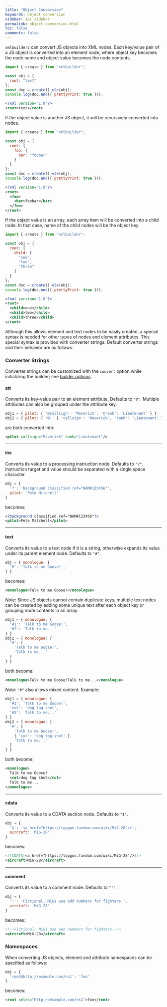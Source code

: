 ```yaml
---
title: "Object Conversion"
keywords: object conversion
sidebar: api_sidebar
permalink: object-conversion.html
toc: false
comments: false
---
```

`xmlbuilder2` can convert JS objects into XML nodes. Each key/value pair of a JS object is converted into an element node, where object key becomes the node name and object value becomes the node contents.

```js
import { create } from "xmlbuilder";

const obj = {
  root: "text"
};
const doc = create().ele(obj);
console.log(doc.end({ prettyPrint: true }));
```
```xml
<?xml version="1.0"?>
<root>text</root>
```
If the object value is another JS object, it will be recursively converted into nodes.
```js
import { create } from "xmlbuilder";

const obj = {
  root: {
    foo: {
      bar: "foobar"
    }
  }
};
const doc = create().ele(obj);
console.log(doc.end({ prettyPrint: true }));
```
```xml
<?xml version="1.0"?>
<root>
  <foo>
    <bar>foobar</bar>
  </foo>
</root>
```
If the object value is an array, each array item will be converted into a child node. In that case, name of the child nodes will be the object key.
```js
import { create } from "xmlbuilder";

const obj = {
  root: {
    child: [
      "one",
      "two",
      "three"
    ]
  }
};
const doc = create().ele(obj);
console.log(doc.end({ prettyPrint: true }));
```
```xml
<?xml version="1.0"?>
<root>
  <child>one</child>
  <child>two</child>
  <child>three</child>
</root>
```

Although this allows element and text nodes to be easily created, a special syntax is needed for other types of nodes and element attributes. This special syntax is provided with converter strings.  Default converter strings and their behavior are as follows.

### Converter Strings

Converter strings can be customized with the `convert` option while initializing the builder; see [builder options](builder-options.html).

#### att

Converts its key-value pair to an element attribute. Defaults to `"@"`. Multiple attributes can also be grouped under the attribute key.
```js
obj1 = { pilot: { '@callsign': 'Maverick', '@rank': 'Lieutenant' } }
obj2 = { pilot: { '@': { 'callsign': 'Maverick', 'rank': 'Lieutenant' } } }
```
are both converted into:
```xml
<pilot callsign="Maverick" rank="Lieutenant"/>
````
___

#### ins

Converts its value to a processing instruction node. Defaults to `"?"`. Instruction target and value should be separated with a single space character.
```js
obj = { 
  '?': 'background classified ref="NAM#123456"',
  pilot: 'Pete Mitchell'
}
```
becomes:
```xml
<?background classified ref="NAM#123456"?>
<pilot>Pete Mitchell</pilot>
````
___

#### text

Converts its value to a text node if it is a string, otherwise expands its value under its parent element node. Defaults to `"#"`.
```js
obj = { monologue: {
  '#': 'Talk to me Goose!',
} }
```
becomes:
```xml
<monologue>Talk to me Goose!</monologue>
````
_Note:_ Since JS objects cannot contain duplicate keys, multiple text nodes can be created by adding some unique text after each object key or grouping node contents in an array.
```js
obj1 = { monologue: {
  '#1': 'Talk to me Goose!',
  '#2': 'Talk to me...'
} }
obj2 = { monologue: {
  '#': [
    'Talk to me Goose!',
    'Talk to me...'
  ]
} }

```
both become:
```xml
<monologue>Talk to me Goose!Talk to me...</monologue>
````
_Note:_ `"#"` also allows mixed content. Example:
```js
obj1 = { monologue: {
  '#1': 'Talk to me Goose!',
  'cut': 'dog tag shot',
  '#2': 'Talk to me...'
} }
obj2 = { monologue: {
  '#': [
    'Talk to me Goose!',
    { 'cut': 'dog tag shot' },
    'Talk to me...'
  ]
} }
```
both become:
```xml
<monologue>
  Talk to me Goose!
  <cut>dog tag shot</cut>
  Talk to me...
</monologue>
```
___

#### cdata
Converts its value to a CDATA section node. Defaults to `"$"`.
```js
obj = { 
  '$': '<a href="https://topgun.fandom.com/wiki/MiG-28"/>',
  aircraft: 'MiG-28'
}
```
becomes:
```xml
<![CDATA[<a href="https://topgun.fandom.com/wiki/MiG-28"/>]]>
<aircraft>MiG-28</aircraft>
````
___

#### comment
Converts its value to a comment node. Defaults to `"!"`.
```js
obj = {
  '!': 'Fictional; MiGs use odd numbers for fighters.',
  aircraft: 'MiG-28'
}
```
becomes:
```xml
<!--Fictional; MiGs use odd numbers for fighters.-->
<aircraft>MiG-28</aircraft>
```

### Namespaces

When converting JS objects, element and attribute namespaces can be specified as follows:
```js
obj = {
  'root@http://example.com/ns1': 'foo'
}
```
becomes:
```xml
<root xmlns="http://example.com/ns1">foo</root>
```

